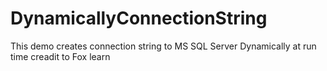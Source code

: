 # DynamicallyConnectionString
This demo creates connection string to MS SQL Server Dynamically at run time
creadit to Fox learn
